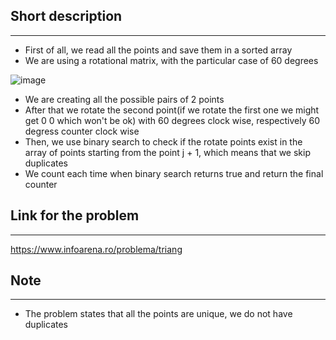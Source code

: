 ## Short description
---
- First of all, we read all the points and save them in a sorted array
- We are using a rotational matrix, with the particular case of 60 degrees

![image](https://bobobobo.files.wordpress.com/2009/06/4.png?w=510)

- We are creating all the possible pairs of 2 points
- After that we rotate the second point(if we rotate the first one we might get 0 0 which won't be ok) with 60 degrees clock wise, respectively 60 degress counter clock wise
- Then, we use binary search to check if the rotate points exist in the array of points starting from the point j + 1, which means that we skip duplicates
- We count each time when binary search returns true and return the final counter
## Link for the problem
---
https://www.infoarena.ro/problema/triang

## Note 
---
- The problem states that all the points are unique, we do not have duplicates